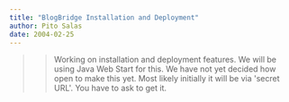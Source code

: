 ```yaml
---
title: "BlogBridge Installation and Deployment"
author: Pito Salas
date: 2004-02-25
---
```



>>

>> Working on installation and deployment features. We will be using Java Web
Start for this. We have not yet decided how open to make this yet. Most likely
initially it will be via 'secret URL'. You have to ask to get it.


